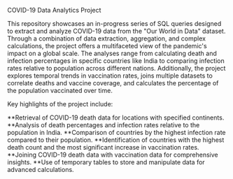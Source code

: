 COVID-19 Data Analytics Project

This repository showcases an in-progress series of SQL queries designed to extract and analyze COVID-19 data from the "Our World in Data" dataset. Through a combination of data extraction, aggregation, and complex calculations, the project offers a multifaceted view of the pandemic's impact on a global scale. The analyses range from calculating death and infection percentages in specific countries like India to comparing infection rates relative to population across different nations. Additionally, the project explores temporal trends in vaccination rates, joins multiple datasets to correlate deaths and vaccine coverage, and calculates the percentage of the population vaccinated over time.

Key highlights of the project include:

**Retrieval of COVID-19 death data for locations with specified continents.
**Analysis of death percentages and infection rates relative to the population in India.
**Comparison of countries by the highest infection rate compared to their population.
**Identification of countries with the highest death count and the most significant increase in vaccination rates.
**Joining COVID-19 death data with vaccination data for comprehensive insights.
**Use of temporary tables to store and manipulate data for advanced calculations.
